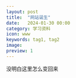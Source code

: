 ```yaml
---
layout: post
title:  "网站诞生"
date:   2024-01-30 00:00
category: 学习资料
icon: www
keywords: tag1, tag2
image: 
preview: 1
---
```


没明白这里怎么变回来